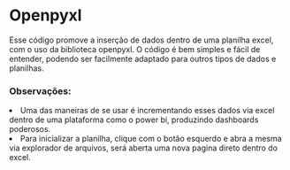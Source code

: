 # Openpyxl
Esse código promove a inserção de dados dentro de uma planilha excel, com o uso da biblioteca openpyxl. O código é bem simples e fácil de entender, podendo ser facilmente adaptado para outros tipos de dados e planilhas. <br>
<h3> Observações: </h3>
<li> Uma das maneiras de se usar é incrementando esses dados via excel dentro de uma plataforma como o power bi, produzindo dashboards poderosos. </li>
<li> Para inicializar a planilha, clique com o botão esquerdo e abra a mesma via explorador de arquivos, será aberta uma nova pagina direto dentro do excel. </li>

